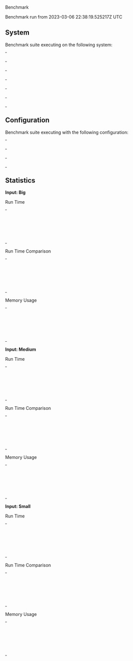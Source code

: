 Benchmark

Benchmark run from 2023-03-06 22:38:19.525217Z UTC

## System

Benchmark suite executing on the following system:

<table style="width: 1%">
  <tr>
    <th style="width: 1%; white-space: nowrap">Operating System</th>
    <td>Linux</td>
  </tr><tr>
    <th style="white-space: nowrap">CPU Information</th>
    <td style="white-space: nowrap">11th Gen Intel(R) Core(TM) i7-1165G7 @ 2.80GHz</td>
  </tr><tr>
    <th style="white-space: nowrap">Number of Available Cores</th>
    <td style="white-space: nowrap">8</td>
  </tr><tr>
    <th style="white-space: nowrap">Available Memory</th>
    <td style="white-space: nowrap">15.36 GB</td>
  </tr><tr>
    <th style="white-space: nowrap">Elixir Version</th>
    <td style="white-space: nowrap">1.12.3</td>
  </tr><tr>
    <th style="white-space: nowrap">Erlang Version</th>
    <td style="white-space: nowrap">24.1.7</td>
  </tr>
</table>

## Configuration

Benchmark suite executing with the following configuration:

<table style="width: 1%">
  <tr>
    <th style="width: 1%">:time</th>
    <td style="white-space: nowrap">5 s</td>
  </tr><tr>
    <th>:parallel</th>
    <td style="white-space: nowrap">1</td>
  </tr><tr>
    <th>:warmup</th>
    <td style="white-space: nowrap">2 s</td>
  </tr>
</table>

## Statistics



__Input: Big__

Run Time

<table style="width: 1%">
  <tr>
    <th>Name</th>
    <th style="text-align: right">IPS</th>
    <th style="text-align: right">Average</th>
    <th style="text-align: right">Devitation</th>
    <th style="text-align: right">Median</th>
    <th style="text-align: right">99th&nbsp;%</th>
  </tr>

  <tr>
    <td style="white-space: nowrap">Tail recursion</td>
    <td style="white-space: nowrap; text-align: right">40.45 K</td>
    <td style="white-space: nowrap; text-align: right">24.72 &micro;s</td>
    <td style="white-space: nowrap; text-align: right">&plusmn;36.97%</td>
    <td style="white-space: nowrap; text-align: right">22.83 &micro;s</td>
    <td style="white-space: nowrap; text-align: right">58.98 &micro;s</td>
  </tr>

  <tr>
    <td style="white-space: nowrap">Enum.reduce</td>
    <td style="white-space: nowrap; text-align: right">10.30 K</td>
    <td style="white-space: nowrap; text-align: right">97.07 &micro;s</td>
    <td style="white-space: nowrap; text-align: right">&plusmn;41.55%</td>
    <td style="white-space: nowrap; text-align: right">89.13 &micro;s</td>
    <td style="white-space: nowrap; text-align: right">228.45 &micro;s</td>
  </tr>

  <tr>
    <td style="white-space: nowrap">Body recursion</td>
    <td style="white-space: nowrap; text-align: right">8.84 K</td>
    <td style="white-space: nowrap; text-align: right">113.09 &micro;s</td>
    <td style="white-space: nowrap; text-align: right">&plusmn;36.73%</td>
    <td style="white-space: nowrap; text-align: right">99.88 &micro;s</td>
    <td style="white-space: nowrap; text-align: right">213.49 &micro;s</td>
  </tr>

</table>


Run Time Comparison

<table style="width: 1%">
  <tr>
    <th>Name</th>
    <th style="text-align: right">IPS</th>
    <th style="text-align: right">Slower</th>
  <tr>
    <td style="white-space: nowrap">Tail recursion</td>
    <td style="white-space: nowrap;text-align: right">40.45 K</td>
    <td>&nbsp;</td>
  </tr>

  <tr>
    <td style="white-space: nowrap">Enum.reduce</td>
    <td style="white-space: nowrap; text-align: right">10.30 K</td>
    <td style="white-space: nowrap; text-align: right">3.93x</td>
  </tr>

  <tr>
    <td style="white-space: nowrap">Body recursion</td>
    <td style="white-space: nowrap; text-align: right">8.84 K</td>
    <td style="white-space: nowrap; text-align: right">4.57x</td>
  </tr>

</table>



Memory Usage

<table style="width: 1%">
  <tr>
    <th>Name</th>
    <th style="text-align: right">Average</th>
    <th style="text-align: right">Factor</th>
  </tr>
  <tr>
    <td style="white-space: nowrap">Tail recursion</td>
    <td style="white-space: nowrap">0 B</td>
    <td>&nbsp;</td>
  </tr>
    <tr>
    <td style="white-space: nowrap">Enum.reduce</td>
    <td style="white-space: nowrap">160064 B</td>
    <td>&mdash;</td>
  </tr>
    <tr>
    <td style="white-space: nowrap">Body recursion</td>
    <td style="white-space: nowrap">0 B</td>
    <td>1.0x</td>
  </tr>
</table>



__Input: Medium__

Run Time

<table style="width: 1%">
  <tr>
    <th>Name</th>
    <th style="text-align: right">IPS</th>
    <th style="text-align: right">Average</th>
    <th style="text-align: right">Devitation</th>
    <th style="text-align: right">Median</th>
    <th style="text-align: right">99th&nbsp;%</th>
  </tr>

  <tr>
    <td style="white-space: nowrap">Tail recursion</td>
    <td style="white-space: nowrap; text-align: right">218.30 K</td>
    <td style="white-space: nowrap; text-align: right">4.58 &micro;s</td>
    <td style="white-space: nowrap; text-align: right">&plusmn;79.71%</td>
    <td style="white-space: nowrap; text-align: right">3.96 &micro;s</td>
    <td style="white-space: nowrap; text-align: right">11.10 &micro;s</td>
  </tr>

  <tr>
    <td style="white-space: nowrap">Enum.reduce</td>
    <td style="white-space: nowrap; text-align: right">119.53 K</td>
    <td style="white-space: nowrap; text-align: right">8.37 &micro;s</td>
    <td style="white-space: nowrap; text-align: right">&plusmn;95.94%</td>
    <td style="white-space: nowrap; text-align: right">7.93 &micro;s</td>
    <td style="white-space: nowrap; text-align: right">16.73 &micro;s</td>
  </tr>

  <tr>
    <td style="white-space: nowrap">Body recursion</td>
    <td style="white-space: nowrap; text-align: right">86.32 K</td>
    <td style="white-space: nowrap; text-align: right">11.58 &micro;s</td>
    <td style="white-space: nowrap; text-align: right">&plusmn;123.99%</td>
    <td style="white-space: nowrap; text-align: right">10.81 &micro;s</td>
    <td style="white-space: nowrap; text-align: right">18.83 &micro;s</td>
  </tr>

</table>


Run Time Comparison

<table style="width: 1%">
  <tr>
    <th>Name</th>
    <th style="text-align: right">IPS</th>
    <th style="text-align: right">Slower</th>
  <tr>
    <td style="white-space: nowrap">Tail recursion</td>
    <td style="white-space: nowrap;text-align: right">218.30 K</td>
    <td>&nbsp;</td>
  </tr>

  <tr>
    <td style="white-space: nowrap">Enum.reduce</td>
    <td style="white-space: nowrap; text-align: right">119.53 K</td>
    <td style="white-space: nowrap; text-align: right">1.83x</td>
  </tr>

  <tr>
    <td style="white-space: nowrap">Body recursion</td>
    <td style="white-space: nowrap; text-align: right">86.32 K</td>
    <td style="white-space: nowrap; text-align: right">2.53x</td>
  </tr>

</table>



Memory Usage

<table style="width: 1%">
  <tr>
    <th>Name</th>
    <th style="text-align: right">Average</th>
    <th style="text-align: right">Factor</th>
  </tr>
  <tr>
    <td style="white-space: nowrap">Tail recursion</td>
    <td style="white-space: nowrap">0 B</td>
    <td>&nbsp;</td>
  </tr>
    <tr>
    <td style="white-space: nowrap">Enum.reduce</td>
    <td style="white-space: nowrap">16064 B</td>
    <td>&mdash;</td>
  </tr>
    <tr>
    <td style="white-space: nowrap">Body recursion</td>
    <td style="white-space: nowrap">0 B</td>
    <td>1.0x</td>
  </tr>
</table>



__Input: Small__

Run Time

<table style="width: 1%">
  <tr>
    <th>Name</th>
    <th style="text-align: right">IPS</th>
    <th style="text-align: right">Average</th>
    <th style="text-align: right">Devitation</th>
    <th style="text-align: right">Median</th>
    <th style="text-align: right">99th&nbsp;%</th>
  </tr>

  <tr>
    <td style="white-space: nowrap">Tail recursion</td>
    <td style="white-space: nowrap; text-align: right">2322.07 K</td>
    <td style="white-space: nowrap; text-align: right">0.43 &micro;s</td>
    <td style="white-space: nowrap; text-align: right">&plusmn;687.73%</td>
    <td style="white-space: nowrap; text-align: right">0.36 &micro;s</td>
    <td style="white-space: nowrap; text-align: right">1.18 &micro;s</td>
  </tr>

  <tr>
    <td style="white-space: nowrap">Enum.reduce</td>
    <td style="white-space: nowrap; text-align: right">784.26 K</td>
    <td style="white-space: nowrap; text-align: right">1.28 &micro;s</td>
    <td style="white-space: nowrap; text-align: right">&plusmn;1493.82%</td>
    <td style="white-space: nowrap; text-align: right">1.09 &micro;s</td>
    <td style="white-space: nowrap; text-align: right">2.58 &micro;s</td>
  </tr>

  <tr>
    <td style="white-space: nowrap">Body recursion</td>
    <td style="white-space: nowrap; text-align: right">780.70 K</td>
    <td style="white-space: nowrap; text-align: right">1.28 &micro;s</td>
    <td style="white-space: nowrap; text-align: right">&plusmn;1489.99%</td>
    <td style="white-space: nowrap; text-align: right">1.15 &micro;s</td>
    <td style="white-space: nowrap; text-align: right">2.17 &micro;s</td>
  </tr>

</table>


Run Time Comparison

<table style="width: 1%">
  <tr>
    <th>Name</th>
    <th style="text-align: right">IPS</th>
    <th style="text-align: right">Slower</th>
  <tr>
    <td style="white-space: nowrap">Tail recursion</td>
    <td style="white-space: nowrap;text-align: right">2322.07 K</td>
    <td>&nbsp;</td>
  </tr>

  <tr>
    <td style="white-space: nowrap">Enum.reduce</td>
    <td style="white-space: nowrap; text-align: right">784.26 K</td>
    <td style="white-space: nowrap; text-align: right">2.96x</td>
  </tr>

  <tr>
    <td style="white-space: nowrap">Body recursion</td>
    <td style="white-space: nowrap; text-align: right">780.70 K</td>
    <td style="white-space: nowrap; text-align: right">2.97x</td>
  </tr>

</table>



Memory Usage

<table style="width: 1%">
  <tr>
    <th>Name</th>
    <th style="text-align: right">Average</th>
    <th style="text-align: right">Factor</th>
  </tr>
  <tr>
    <td style="white-space: nowrap">Tail recursion</td>
    <td style="white-space: nowrap">0 B</td>
    <td>&nbsp;</td>
  </tr>
    <tr>
    <td style="white-space: nowrap">Enum.reduce</td>
    <td style="white-space: nowrap">1664 B</td>
    <td>&mdash;</td>
  </tr>
    <tr>
    <td style="white-space: nowrap">Body recursion</td>
    <td style="white-space: nowrap">0 B</td>
    <td>1.0x</td>
  </tr>
</table>